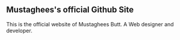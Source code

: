 ## Mustaghees's official Github Site
This is the official website of Mustaghees Butt. A Web designer and developer.